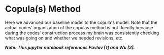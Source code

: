 # Copula(s) Method

Here we advanced our baseline model to the copula's model. Note that the actual codes' organization of the copulas method is not fluently because
during the codes' construction process my brain was consistently checking what was going on and whether we needed revisions, etc. 

***Note: This jupyter notebook references Pavlov [1] and Wu [2].***
